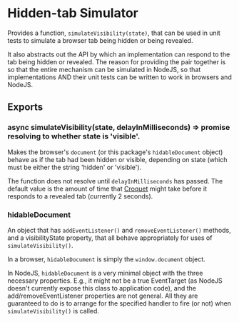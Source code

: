 # Hidden-tab Simulator

Provides a function, `simulateVisibility(state)`, that can be used in unit tests to simulate a browser tab being hidden or being revealed.

It also abstracts out the API by which an implementation can respond to the tab being hidden or revealed. The reason for providing the pair together is so that the entire mechanism can be simulated in NodeJS, so that implementations AND their unit tests can be written to work in browsers and NodeJS.

## Exports

### async simulateVisibility(state, delayInMilliseconds) => promise resolving to whether state is 'visible'.

Makes the browser's `document` (or this package's `hidableDocument` object) behave as if the tab had been hidden or visible, depending on state (which must be either the string 'hidden' or 'visible').

The function does not resolve until `delayInMilliseconds` has passed. The default value is the amount of time that [Croquet](https://croquet.io/) might take before it responds to a revealed tab (currently 2 seconds).


### hidableDocument

An object that has `addEventListener()` and `removeEventListener()` methods, and a visibilityState property, that all behave appropriately for uses of `simulateVisibility()`.

In a browser, `hidableDocument` is simply the `window.document` object.

In NodeJS, `hidableDocument` is a very minimal object with the three necessary properties. E.g., it might not be a true EventTarget (as NodeJS doesn't currently expose this class to application code), and the add/removeEventListener properties are not general. All they are guaranteed to do is to arrange for the specified handler to fire (or not) when `simulateVisibility()` is called.